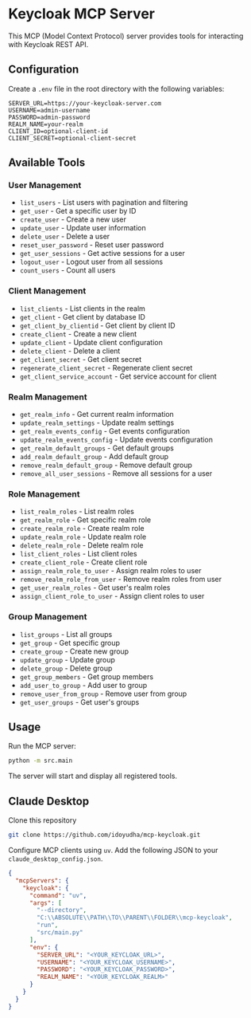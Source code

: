 # Keycloak MCP Server

This MCP (Model Context Protocol) server provides tools for interacting with Keycloak REST API.

## Configuration

Create a `.env` file in the root directory with the following variables:

```
SERVER_URL=https://your-keycloak-server.com
USERNAME=admin-username
PASSWORD=admin-password
REALM_NAME=your-realm
CLIENT_ID=optional-client-id
CLIENT_SECRET=optional-client-secret
```

## Available Tools

### User Management
- `list_users` - List users with pagination and filtering
- `get_user` - Get a specific user by ID
- `create_user` - Create a new user
- `update_user` - Update user information
- `delete_user` - Delete a user
- `reset_user_password` - Reset user password
- `get_user_sessions` - Get active sessions for a user
- `logout_user` - Logout user from all sessions
- `count_users` - Count all users

### Client Management
- `list_clients` - List clients in the realm
- `get_client` - Get client by database ID
- `get_client_by_clientid` - Get client by client ID
- `create_client` - Create a new client
- `update_client` - Update client configuration
- `delete_client` - Delete a client
- `get_client_secret` - Get client secret
- `regenerate_client_secret` - Regenerate client secret
- `get_client_service_account` - Get service account for client

### Realm Management
- `get_realm_info` - Get current realm information
- `update_realm_settings` - Update realm settings
- `get_realm_events_config` - Get events configuration
- `update_realm_events_config` - Update events configuration
- `get_realm_default_groups` - Get default groups
- `add_realm_default_group` - Add default group
- `remove_realm_default_group` - Remove default group
- `remove_all_user_sessions` - Remove all sessions for a user

### Role Management
- `list_realm_roles` - List realm roles
- `get_realm_role` - Get specific realm role
- `create_realm_role` - Create realm role
- `update_realm_role` - Update realm role
- `delete_realm_role` - Delete realm role
- `list_client_roles` - List client roles
- `create_client_role` - Create client role
- `assign_realm_role_to_user` - Assign realm roles to user
- `remove_realm_role_from_user` - Remove realm roles from user
- `get_user_realm_roles` - Get user's realm roles
- `assign_client_role_to_user` - Assign client roles to user

### Group Management
- `list_groups` - List all groups
- `get_group` - Get specific group
- `create_group` - Create new group
- `update_group` - Update group
- `delete_group` - Delete group
- `get_group_members` - Get group members
- `add_user_to_group` - Add user to group
- `remove_user_from_group` - Remove user from group
- `get_user_groups` - Get user's groups

## Usage

Run the MCP server:

```bash
python -m src.main
```

The server will start and display all registered tools.

## Claude Desktop
Clone this repository
```bash
git clone https://github.com/idoyudha/mcp-keycloak.git
```

Configure MCP clients using `uv`. Add the following JSON to your `claude_desktop_config.json`.

```json
{
  "mcpServers": {
    "keycloak": {
      "command": "uv",
      "args": [
        "--directory",
        "C:\\ABSOLUTE\\PATH\\TO\\PARENT\\FOLDER\\mcp-keycloak",
        "run",
        "src/main.py"
      ],
      "env": {
        "SERVER_URL": "<YOUR_KEYCLOAK_URL>",
        "USERNAME": "<YOUR_KEYCLOAK_USERNAME>",
        "PASSWORD": "<YOUR_KEYCLOAK_PASSWORD>",
        "REALM_NAME": "<YOUR_KEYCLOAK_REALM>"
      }
    }
  }
}
```